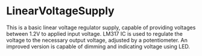 # LinearVoltageSupply
This is a basic linear voltage regulator supply, capable of providing voltages between 1.2V to applied input voltage. LM317 IC is used to regulate the voltage to the necessary output voltage, adjusted by a potentiometer. An improved version is capable of dimming and indicating voltage using LED.
